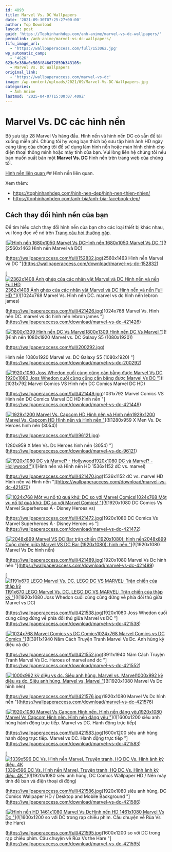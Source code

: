 ```yaml
---
id: 4893
title: Marvel Vs. DC Wallpapers
date: '2021-09-30T07:25:27+00:00'
author: Top Download
layout: post
guid: 'https://Tophinhanhdep.com/anh-anime/marvel-vs-dc-wallpapers/'
permalink: /anh-anime/marvel-vs-dc-wallpapers/
fifu_image_url:
  - 'https://wallpaperaccess.com/full/153062.jpg'
wp_automatic_camp:
  - '4626'
623e5e380a0c503f846d72859b343105:
  - Marvel Vs. DC Wallpapers
original_link:
  - 'https://wallpaperaccess.com/marvel-vs-dc'
image: /wp-content/uploads/2021/09/Marvel-Vs-DC-Wallpapers.jpg
categories:
  - Ảnh Anime
lastmod: '2025-04-07T15:00:07.409Z'
---
```

# Marvel Vs. DC các hình nền

Bộ sưu tập 28 Marvel Vs hàng đầu. Hình nền và hình nền DC có sẵn để tải xuống miễn phí. Chúng tôi hy vọng bạn thích bộ sưu tập hình ảnh HD ngày càng tăng của chúng tôi để sử dụng làm hình nền hoặc màn hình chính cho điện thoại thông minh hoặc máy tính của bạn. Vui lòng liên hệ chúng tôi nếu bạn muốn xuất bản một **Marvel Vs. DC** hình nền trên trang web của chúng tôi.

[Hình nền liên quan ](#related) ## Hình nền liên quan.

   
 Xem thêm:

   
- <https://tophinhanhdep.com/hinh-nen-dep/hinh-nen-thien-nhien/>
- <https://tophinhanhdep.com/anh-bia/anh-bia-facebook-dep/>

## Cách thay đổi hình nền của bạn

Để tìm hiểu cách thay đổi hình nền của bạn cho các loại thiết bị khác nhau, vui lòng đọc về nó trên [Trang câu hỏi thường gặp](https://tophinhanhdep.com/faq/).

  
[[![Hình nền 1680x1050 Marvel Vs DC](https://wallpaperaccess.com/full/153062.jpg)Hình nền 1680x1050 Marvel Vs DC "](https://wallpaperaccess.com/download/marvel-vs-dc-153062)](![2560x1463 Hình nền Marvel và DC)

(https://wallpaperaccess.com/full/152832.jpg)2560x1463 Hình nền Marvel và DC "](https://wallpaperaccess.com/download/marvel-vs-dc-152832)

[[![2362x1408 Ảnh ghép của các nhân vật Marvel và DC Hình nền và nền Full HD](https://wallpaperaccess.com/full/171041.jpg)2362x1408 Ảnh ghép của các nhân vật Marvel và DC Hình nền và nền Full HD "](https://wallpaperaccess.com/download/marvel-vs-dc-171041)](![1024x768 Marvel Vs.  Hình nền DC.  marvel vs dc hình nền lebron james)

(https://wallpaperaccess.com/full/421426.jpg)1024x768 Marvel Vs. Hình nền DC. marvel vs dc hình nền lebron james "](https://wallpaperaccess.com/download/marvel-vs-dc-421426)

[[![1800x1309 Hình nền DC Vs Marvel](https://wallpaperaccess.com/full/421428.jpg)1800x1309 Hình nền DC Vs Marvel "](https://wallpaperaccess.com/download/marvel-vs-dc-421428)](![Hình nền 1080x1920 Marvel vs. DC Galaxy S5 (1080x1920))

(https://wallpaperaccess.com/full/200292.jpg)

Hình nền 1080x1920 Marvel vs. DC Galaxy S5 (1080x1920) "](https://wallpaperaccess.com/download/marvel-vs-dc-200292)

[[![1920x1080 Joss Whedon cuối cùng cũng cân bằng được Marvel Vs DC](https://wallpaperaccess.com/full/421437.jpg)1920x1080 Joss Whedon cuối cùng cũng cân bằng được Marvel Vs DC "](https://wallpaperaccess.com/download/marvel-vs-dc-421437)](![1031x792 Marvel Comics VS  Hình nền DC Comics Marvel DC HD)

(https://wallpaperaccess.com/full/421449.jpg)1031x792 Marvel Comics VS Hình nền DC Comics Marvel DC HD hình nền "](https://wallpaperaccess.com/download/marvel-vs-dc-421449)

[[![1929x1200 Marvel Vs.  Capcom HD Hình nền và Hình nền](https://wallpaperaccess.com/full/421455.jpg)1929x1200 Marvel Vs. Capcom HD Hình nền và Hình nền "](https://wallpaperaccess.com/download/marvel-vs-dc-421455)](![1280x959 X Men Vs.  Dc Heroes hình nền (3054))

(https://wallpaperaccess.com/full/96121.jpg)

1280x959 X Men Vs. Dc Heroes hình nền (3054) "](https://wallpaperaccess.com/download/marvel-vs-dc-96121)

[[![1920x1080 DC và Marvel?  - Hollywood](https://wallpaperaccess.com/full/421468.jpg)1920x1080 DC và Marvel? - Hollywood "](https://wallpaperaccess.com/download/marvel-vs-dc-421468)](![Hình nền và Hình nền HD 1536x1152 dC vs. marvel)

(https://wallpaperaccess.com/full/421470.jpg)1536x1152 dC vs. marvel HD Hình nền và Hình nền "](https://wallpaperaccess.com/download/marvel-vs-dc-421470)

[[![1024x768 Một vụ nổ từ quá khứ: DC so với Marvel Comics!](https://wallpaperaccess.com/full/421471.jpg)1024x768 Một vụ nổ từ quá khứ: DC so với Marvel Comics! "](https://wallpaperaccess.com/download/marvel-vs-dc-421471)](![1920x1080 DC Comics Vs Marvel Superheroes Â · Disney Heroes vs)

(https://wallpaperaccess.com/full/421472.jpg)1920x1080 DC Comics Vs Marvel Superheroes Â · Disney Heroes vs "](https://wallpaperaccess.com/download/marvel-vs-dc-421472)

[[![2048x899 Marvel VS DC Bar trận chiến (1920x1080): hình nền](https://wallpaperaccess.com/full/421478.jpg)2048x899 Cuộc chiến giữa Marvel VS DC Bar (1920x1080): hình nền "](https://wallpaperaccess.com/download/marvel-vs-dc-421478)](![1920x1080 Marvel Vs Dc hình nền)

(https://wallpaperaccess.com/full/421489.jpg)1920x1080 Marvel Vs Dc hình nền "](https://wallpaperaccess.com/download/marvel-vs-dc-421489)

[[![1191x670 LEGO Marvel Vs.  DC.  LEGO DC VS MARVEL: Trận chiến của thập kỷ](https://wallpaperaccess.com/full/242988.jpg)1191x670 LEGO Marvel Vs. DC. LEGO DC VS MARVEL: Trận chiến của thập kỷ "](https://wallpaperaccess.com/download/marvel-vs-dc-242988)](![1920x1080 Joss Whedon cuối cùng cũng đứng về phía đối thủ giữa Marvel vs DC)

(https://wallpaperaccess.com/full/421538.jpg)1920x1080 Joss Whedon cuối cùng cũng đứng về phía đối thủ giữa Marvel vs DC "](https://wallpaperaccess.com/download/marvel-vs-dc-421538)

[[![1024x768 Marvel Comics vs DC Comics](https://wallpaperaccess.com/full/421551.jpg)1024x768 Marvel Comics vs DC Comics "](https://wallpaperaccess.com/download/marvel-vs-dc-421551)](![3911x1940 Năm Cách Truyện Tranh Marvel Vs Dc.  Anh hùng kỳ diệu và dc)

(https://wallpaperaccess.com/full/421552.jpg)3911x1940 Năm Cách Truyện Tranh Marvel Vs Dc. Heroes of marvel and dc "](https://wallpaperaccess.com/download/marvel-vs-dc-421552)

[[![1000x992 kỳ diệu vs dc.  Siêu anh hùng.  Marvel vs, Marvel](https://wallpaperaccess.com/full/421574.jpg)1000x992 kỳ diệu vs dc. Siêu anh hùng. Marvel vs, Marvel "](https://wallpaperaccess.com/download/marvel-vs-dc-421574)](![1920x1080 Marvel Vs Dc hình nền)

(https://wallpaperaccess.com/full/421576.jpg)1920x1080 Marvel Vs Dc hình nền "](https://wallpaperaccess.com/download/marvel-vs-dc-421576)

[[![1920x1080 Marvel Vs Capcom Hình nền.  Hình nền đáng yêu](https://wallpaperaccess.com/full/421577.jpg)1920x1080 Marvel Vs Capcom Hình nền. Hình nền đáng yêu "](https://wallpaperaccess.com/download/marvel-vs-dc-421577)](![1600x1200 siêu anh hùng hành động trực tiếp.  Marvel vs DC.  Hành động trực tiếp)

(https://wallpaperaccess.com/full/421583.jpg)1600x1200 siêu anh hùng hành động trực tiếp. Marvel vs DC. Hành động trực tiếp "](https://wallpaperaccess.com/download/marvel-vs-dc-421583)

[[![1339x596 DC Vs.  Hình nền Marvel, Truyện tranh, HQ DC Vs.  Hình ảnh kỳ diệu.  4K](https://wallpaperaccess.com/full/421585.jpg)1339x596 DC Vs. Hình nền Marvel, Truyện tranh, HQ DC Vs. Hình ảnh kỳ diệu. 4K "](https://wallpaperaccess.com/download/marvel-vs-dc-421585)](![1920x1080 siêu anh hùng, DC Comics Wallpaper HD / Nền máy tính để bàn và điện thoại di động)

(https://wallpaperaccess.com/full/421586.jpg)1920x1080 siêu anh hùng, DC Comics Wallpaper HD / Desktop and Mobile Background "](https://wallpaperaccess.com/download/marvel-vs-dc-421586)

[[![Hình nền HD 1461x1080 Marvel Vs Dc](https://wallpaperaccess.com/full/421592.jpg)Hình nền HD 1461x1080 Marvel Vs Dc "](https://wallpaperaccess.com/download/marvel-vs-dc-421592)](![1600x1200 so với DC trong rạp chiếu phim.  Câu chuyện về Rùa Vs the Hare)

(https://wallpaperaccess.com/full/421595.jpg)1600x1200 so với DC trong rạp chiếu phim. Câu chuyện về Rùa Vs the Hare "](https://wallpaperaccess.com/download/marvel-vs-dc-421595)
